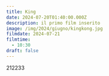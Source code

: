 ```yaml
---
title: King
date: 2024-07-20T01:40:00.000Z
description: il primo film inserito
image: /img/2024/giugno/kingkong.jpg
filmdate: 2024-07-21
filmtime:
  - 10:30
draft: false
---
```

212233
